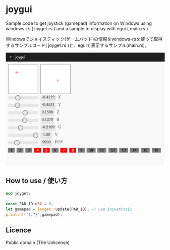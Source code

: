 # joygui
Sample code to get joystick (gamepad) information on Windows using windows-rs ( joyget.rs ) and a sample to display with egui ( main.rs ).

Windowsでジョイスティック(ゲームパッド)の情報をwindows-rsを使って取得するサンプルコード( joyget.rs )と、eguiで表示するサンプル(main.rs)。

![](screenshot.png)

## How to use / 使い方

```rs
mod joyget;

const PAD_ID:u32 = 0;
let gamepad = joyget::update(PAD_ID); // use joyGetPosEx
println!("{:?}",gamepad);
```

## Licence
Public domain (The Unlicense)
